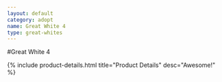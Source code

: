 ```yaml
---
layout: default
category: adopt
name: Great White 4
type: great-whites
---
```


#Great White 4

{% include product-details.html title="Product Details" desc="Awesome!" %}